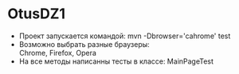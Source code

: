 # OtusDZ1
- Проект запускается командой: 
  mvn -Dbrowser='cahrome' test 
- Возможно выбрать разные браузеры:  
  Chrome, Firefox, Opera 
- На все методы написанны тесты в классе: MainPageTest
